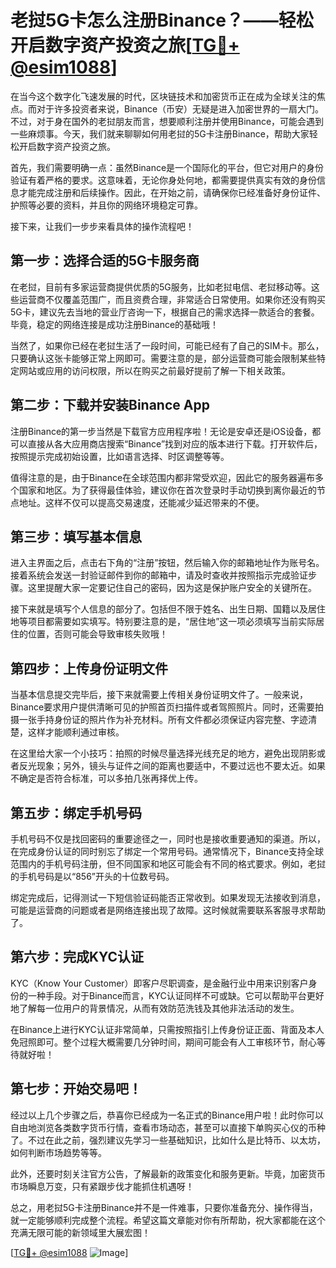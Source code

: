 # 老挝5G卡怎么注册Binance？——轻松开启数字资产投资之旅[[TG💪+ @esim1088](https://t.me/s/esim1088)]

在当今这个数字化飞速发展的时代，区块链技术和加密货币正在成为全球关注的焦点。而对于许多投资者来说，Binance（币安）无疑是进入加密世界的一扇大门。不过，对于身在国外的老挝朋友而言，想要顺利注册并使用Binance，可能会遇到一些麻烦事。今天，我们就来聊聊如何用老挝的5G卡注册Binance，帮助大家轻松开启数字资产投资之旅。

首先，我们需要明确一点：虽然Binance是一个国际化的平台，但它对用户的身份验证有着严格的要求。这意味着，无论你身处何地，都需要提供真实有效的身份信息才能完成注册和后续操作。因此，在开始之前，请确保你已经准备好身份证件、护照等必要的资料，并且你的网络环境稳定可靠。

接下来，让我们一步步来看具体的操作流程吧！

## 第一步：选择合适的5G卡服务商

在老挝，目前有多家运营商提供优质的5G服务，比如老挝电信、老挝移动等。这些运营商不仅覆盖范围广，而且资费合理，非常适合日常使用。如果你还没有购买5G卡，建议先去当地的营业厅咨询一下，根据自己的需求选择一款适合的套餐。毕竟，稳定的网络连接是成功注册Binance的基础哦！

当然了，如果你已经在老挝生活了一段时间，可能已经有了自己的SIM卡。那么，只要确认这张卡能够正常上网即可。需要注意的是，部分运营商可能会限制某些特定网站或应用的访问权限，所以在购买之前最好提前了解一下相关政策。

## 第二步：下载并安装Binance App

注册Binance的第一步当然是下载官方应用程序啦！无论是安卓还是iOS设备，都可以直接从各大应用商店搜索“Binance”找到对应的版本进行下载。打开软件后，按照提示完成初始设置，比如语言选择、时区调整等等。

值得注意的是，由于Binance在全球范围内都非常受欢迎，因此它的服务器遍布多个国家和地区。为了获得最佳体验，建议你在首次登录时手动切换到离你最近的节点地址。这样不仅可以提高交易速度，还能减少延迟带来的不便。

## 第三步：填写基本信息

进入主界面之后，点击右下角的“注册”按钮，然后输入你的邮箱地址作为账号名。接着系统会发送一封验证邮件到你的邮箱中，请及时查收并按照指示完成验证步骤。这里提醒大家一定要记住自己的密码，因为这是保护账户安全的关键所在。

接下来就是填写个人信息的部分了。包括但不限于姓名、出生日期、国籍以及居住地等项目都需要如实填写。特别要注意的是，“居住地”这一项必须填写当前实际居住的位置，否则可能会导致审核失败哦！

## 第四步：上传身份证明文件

当基本信息提交完毕后，接下来就需要上传相关身份证明文件了。一般来说，Binance要求用户提供清晰可见的护照首页扫描件或者驾照照片。同时，还需要拍摄一张手持身份证的照片作为补充材料。所有文件都必须保证内容完整、字迹清楚，这样才能顺利通过审核。

在这里给大家一个小技巧：拍照的时候尽量选择光线充足的地方，避免出现阴影或者反光现象；另外，镜头与证件之间的距离也要适中，不要过远也不要太近。如果不确定是否符合标准，可以多拍几张再择优上传。

## 第五步：绑定手机号码

手机号码不仅是找回密码的重要途径之一，同时也是接收重要通知的渠道。所以，在完成身份认证的同时别忘了绑定一个常用号码。通常情况下，Binance支持全球范围内的手机号码注册，但不同国家和地区可能会有不同的格式要求。例如，老挝的手机号码是以“856”开头的十位数号码。

绑定完成后，记得测试一下短信验证码能否正常收到。如果发现无法接收到消息，可能是运营商的问题或者是网络连接出现了故障。这时候就需要联系客服寻求帮助了。

## 第六步：完成KYC认证

KYC（Know Your Customer）即客户尽职调查，是金融行业中用来识别客户身份的一种手段。对于Binance而言，KYC认证同样不可或缺。它可以帮助平台更好地了解每一位用户的背景情况，从而有效防范洗钱及其他非法活动的发生。

在Binance上进行KYC认证非常简单，只需按照指引上传身份证正面、背面及本人免冠照即可。整个过程大概需要几分钟时间，期间可能会有人工审核环节，耐心等待就好啦！

## 第七步：开始交易吧！

经过以上几个步骤之后，恭喜你已经成为一名正式的Binance用户啦！此时你可以自由地浏览各类数字货币行情，查看市场动态，甚至可以直接下单购买心仪的币种了。不过在此之前，强烈建议先学习一些基础知识，比如什么是比特币、以太坊，如何判断市场趋势等等。

此外，还要时刻关注官方公告，了解最新的政策变化和服务更新。毕竟，加密货币市场瞬息万变，只有紧跟步伐才能抓住机遇呀！

总之，用老挝5G卡注册Binance并不是一件难事，只要你准备充分、操作得当，就一定能够顺利完成整个流程。希望这篇文章能对你有所帮助，祝大家都能在这个充满无限可能的新领域里大展宏图！

[[TG💪+ @esim1088](https://t.me/s/esim1088) ![Image](https://i.postimg.cc/4NQfJmqS/Snipaste-2025-05-13-00-14-12.png)]